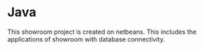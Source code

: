 # Java

This showroom project is created on netbeans. This includes the applications of showroom with database connectivity.
